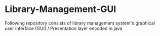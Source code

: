 # Library-Management-GUI

Following repository consists of library management system's graphical user interface (GUI) / Presentation layer encoded in java 
